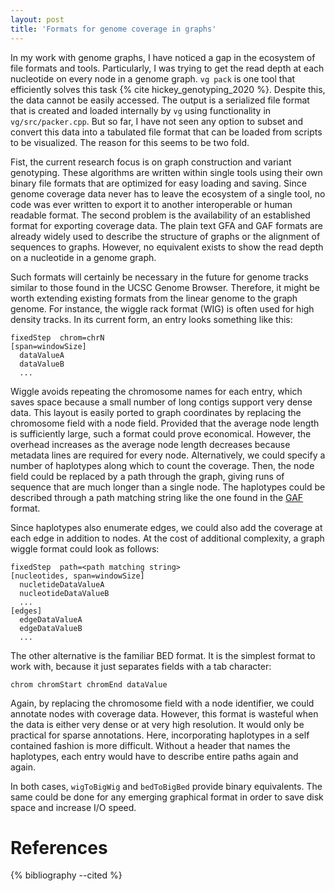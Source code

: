 ```yaml
---
layout: post
title: 'Formats for genome coverage in graphs'
---
```


In my work with genome graphs, I have noticed a gap in the ecosystem of file formats and tools.
Particularly, I was trying to get the read depth at each nucleotide on every node in a genome graph.
`vg pack`  is one tool that efficiently solves this task {% cite hickey_genotyping_2020 %}.
Despite this, the data cannot be easily accessed.
The output is a serialized file format that is created and loaded internally by `vg` using functionality in `vg/src/packer.cpp`.
But so far, I have not seen any option to subset and convert this data into a tabulated file format that can be loaded from scripts to be visualized.
The reason for this seems to be two fold.

Fist, the current research focus is on graph construction and variant genotyping.
These algorithms are written within single tools using their own binary file formats that are optimized for easy loading and saving.
Since genome coverage data never has to leave the ecosystem of a single tool, no code was ever written to export it to another interoperable or human readable format.
The second problem is the availability of an established format for exporting coverage data.
The plain text GFA and GAF formats are already widely used to describe the structure of graphs or the alignment of sequences to graphs.
However, no equivalent exists to show the read depth on a nucleotide in a genome graph.

Such formats will certainly be necessary in the future for genome tracks similar to those found in the UCSC Genome Browser.
Therefore, it might be worth extending existing formats from the linear genome to the graph genome.
For instance,  the wiggle rack format (WIG) is often used for high density tracks.
In its current form, an entry looks something like this:

```
fixedStep  chrom=chrN
[span=windowSize]
  dataValueA
  dataValueB
  ...
```
Wiggle avoids repeating the chromosome names for each entry, which saves space because a small number of long contigs support very dense data.
This layout is easily ported to graph coordinates by replacing the chromosome field with a node field.
Provided that the average node length is sufficiently large, such a format could prove economical.
However, the overhead increases as the average node length decreases because metadata lines are required for every node.
Alternatively, we could specify a number of haplotypes along which to count the coverage.
Then, the node field could be replaced by a path through the graph, giving runs of sequence that are much longer than a single node.
The haplotypes could be described through a path matching string like the one found in the [GAF](https://github.com/lh3/gfatools/blob/master/doc/rGFA.md#the-graph-alignment-format-gaf) format.

Since haplotypes also enumerate edges, we could also add the coverage at each edge in addition to nodes.
At the cost of additional complexity, a graph wiggle format could look as follows:
```
fixedStep  path=<path matching string>
[nucleotides, span=windowSize]
  nucletideDataValueA
  nucleotideDataValueB
  ...
[edges]
  edgeDataValueA
  edgeDataValueB
  ...
```

The other alternative is the familiar BED format.
It is the simplest format to work with, because it just separates fields with a tab character:
```
chrom chromStart chromEnd dataValue
```
Again, by replacing the chromosome field with a node identifier, we could annotate nodes with coverage data.
However, this format is wasteful when the data is either very dense or at very high resolution.
It would only be practical for sparse annotations.
Here, incorporating haplotypes in a self contained fashion is more difficult.
Without a header that names the haplotypes, each entry would have to describe entire paths again and again.

In both cases, `wigToBigWig` and `bedToBigBed` provide binary equivalents.
The same could be done for any emerging graphical format in order to save disk space and increase I/O speed.

# References

{% bibliography --cited %}

<!-- Local Variables: -->
<!-- org-ref-default-bibliography: /Users/cgroza/git/cgroza.github.io/_bibliography/references.bib -->
<!-- End: -->
